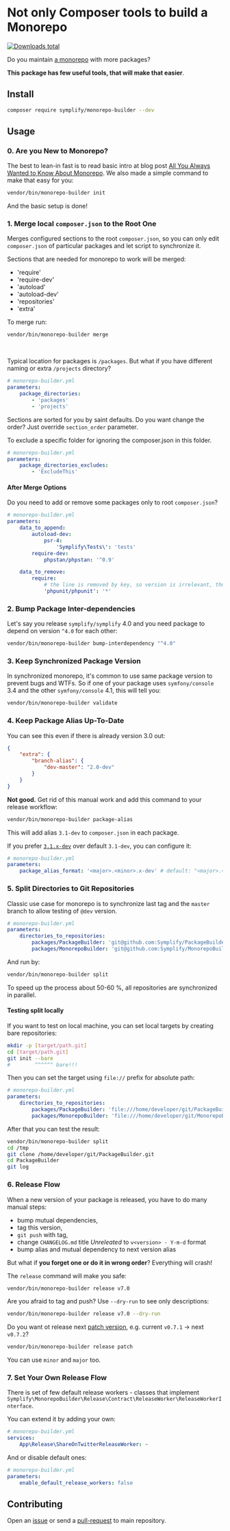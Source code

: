 # Not only Composer tools to build a Monorepo

[![Downloads total](https://img.shields.io/packagist/dt/symplify/monorepo-builder.svg?style=flat-square)](https://packagist.org/packages/symplify/monorepo-builder/stats)

Do you maintain [a monorepo](https://gomonorepo.org/) with more packages?

**This package has few useful tools, that will make that easier**.

## Install

```bash
composer require symplify/monorepo-builder --dev
```

## Usage

### 0. Are you New to Monorepo?

The best to lean-in fast is to read basic intro at blog post [All You Always Wanted to Know About Monorepo](https://www.tomasvotruba.com/blog/2019/10/28/all-you-always-wanted-to-know-about-monorepo-but-were-afraid-to-ask/#what-is-monorepo).
We also made a simple command to make that easy for you:

```bash
vendor/bin/monorepo-builder init
```

And the basic setup is done!

### 1. Merge local `composer.json` to the Root One

Merges configured sections to the root `composer.json`, so you can only edit `composer.json` of particular packages and let script to synchronize it.

Sections that are needed for monorepo to work will be merged:

- 'require'
- 'require-dev'
- 'autoload'
- 'autoload-dev'
- 'repositories'
- 'extra'

To merge run:

```bash
vendor/bin/monorepo-builder merge
```

<br>

Typical location for packages is `/packages`. But what if you have different naming or extra `/projects` directory?

```yaml
# monorepo-builder.yml
parameters:
    package_directories:
        - 'packages'
        - 'projects'
```

Sections are sorted for you by saint defaults. Do you want change the order? Just override `section_order` parameter.

To exclude a specific folder for ignoring the composer.json in this folder.

```yaml
# monorepo-builder.yml
parameters:
    package_directories_excludes:
        - 'ExcludeThis'
```

#### After Merge Options

Do you need to add or remove some packages only to root `composer.json`?

```yaml
# monorepo-builder.yml
parameters:
    data_to_append:
        autoload-dev:
            psr-4:
                'Symplify\Tests\': 'tests'
        require-dev:
            phpstan/phpstan: '^0.9'

    data_to_remove:
        require:
            # the line is removed by key, so version is irrelevant, thus *
            'phpunit/phpunit': '*'
```

### 2. Bump Package Inter-dependencies

Let's say you release `symplify/symplify` 4.0 and you need package to depend on version `^4.0` for each other:

```bash
vendor/bin/monorepo-builder bump-interdependency "^4.0"
```

### 3. Keep Synchronized Package Version

In synchronized monorepo, it's common to use same package version to prevent bugs and WTFs. So if one of your package uses `symfony/console` 3.4 and the other `symfony/console` 4.1, this will tell you:

```bash
vendor/bin/monorepo-builder validate
```

### 4. Keep Package Alias Up-To-Date

You can see this even if there is already version 3.0 out:

```json
{
    "extra": {
        "branch-alias": {
            "dev-master": "2.0-dev"
        }
    }
}
```

**Not good.** Get rid of this manual work and add this command to your release workflow:

```bash
vendor/bin/monorepo-builder package-alias
```

This will add alias `3.1-dev` to `composer.json` in each package.

If you prefer [`3.1.x-dev`](https://getcomposer.org/doc/articles/aliases.md#branch-alias) over default `3.1-dev`, you can configure it:

```yaml
# monorepo-builder.yml
parameters:
    package_alias_format: '<major>.<minor>.x-dev' # default: "<major>.<minor>-dev"
```

### 5. Split Directories to Git Repositories

Classic use case for monorepo is to synchronize last tag and the `master` branch to allow testing of `@dev` version.

```yaml
# monorepo-builder.yml
parameters:
    directories_to_repositories:
        packages/PackageBuilder: 'git@github.com:Symplify/PackageBuilder.git'
        packages/MonorepoBuilder: 'git@github.com:Symplify/MonorepoBuilder.git'
```

And run by:

```bash
vendor/bin/monorepo-builder split
```

To speed up the process about 50-60 %, all repositories are synchronized in parallel.

#### Testing split locally

If you want to test on local machine, you can set local targets by creating bare repositories:

```bash
mkdir -p [target/path.git]
cd [target/path.git]
git init --bare
#        ^^^^^^ bare!!!
```

Then you can set the target using `file://` prefix for absolute path:

```yaml
# monorepo-builder.yml
parameters:
    directories_to_repositories:
        packages/PackageBuilder: 'file:///home/developer/git/PackageBuilder.git'
        packages/MonorepoBuilder: 'file:///home/developer/git/MonorepoBuilder.git'
```

After that you can test the result:

```bash
vendor/bin/monorepo-builder split
cd /tmp
git clone /home/developer/git/PackageBuilder.git
cd PackageBuilder
git log
```

### 6. Release Flow

When a new version of your package is released, you have to do many manual steps:

- bump mutual dependencies,
- tag this version,
- `git push` with tag,
- change `CHANGELOG.md` title *Unreleated* to `v<version> - Y-m-d` format
- bump alias and mutual dependency to next version alias

But what if **you forget one or do it in wrong order**? Everything will crash!

The `release` command will make you safe:

```bash
vendor/bin/monorepo-builder release v7.0
```

Are you afraid to tag and push? Use `--dry-run` to see only descriptions:

```bash
vendor/bin/monorepo-builder release v7.0 --dry-run
```

Do you want ot release next [patch version](https://semver.org/), e.g. current `v0.7.1` → next `v0.7.2`?

```bash
vendor/bin/monorepo-builder release patch
```

You can use `minor` and `major` too.

### 7. Set Your Own Release Flow

There is set of few default release workers - classes that implement `Symplify\MonorepoBuilder\Release\Contract\ReleaseWorker\ReleaseWorkerInterface`.

You can extend it by adding your own:

```yaml
# monorepo-builder.yml
services:
    App\Release\ShareOnTwitterReleaseWorker: ~
```

And or disable default ones:

```yaml
# monorepo-builder.yml
parameters:
    enable_default_release_workers: false
```

## Contributing

Open an [issue](https://github.com/symplify/symplify/issues) or send a [pull-request](https://github.com/symplify/symplify/pulls) to main repository.

